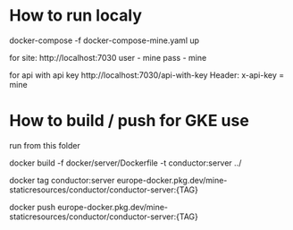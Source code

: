 
# How to run localy 

docker-compose -f docker-compose-mine.yaml up

for site:
http://localhost:7030
user - mine
pass - mine

for api with api key
http://localhost:7030/api-with-key
Header: x-api-key = mine

# How to build / push for GKE use
run from this folder

docker build -f docker/server/Dockerfile -t conductor:server ../ 

docker tag conductor:server europe-docker.pkg.dev/mine-staticresources/conductor/conductor-server:{TAG}

docker push europe-docker.pkg.dev/mine-staticresources/conductor/conductor-server:{TAG}